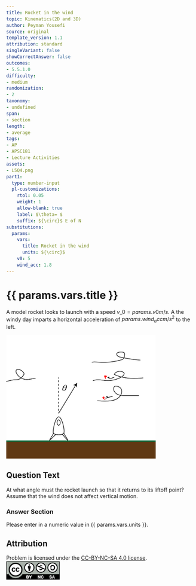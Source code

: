 ```yaml
---
title: Rocket in the wind
topic: Kinematics(2D and 3D)
author: Peyman Yousefi
source: original
template_version: 1.1
attribution: standard
singleVariant: false
showCorrectAnswer: false
outcomes:
- 5.5.1.0
difficulty:
- medium
randomization:
- 2
taxonomy:
- undefined
span:
- section
length:
- average
tags:
- AP
- APSC181
- Lecture Activities
assets:
- L5Q4.png
part1:
  type: number-input
  pl-customizations:
    rtol: 0.05
    weight: 1
    allow-blank: true
    label: $\theta= $
    suffix: ${\circ}$ E of N
substitutions:
  params:
    vars:
      title: Rocket in the wind
      units: ${\circ}$
    v0: 5
    wind_acc: 1.8
---
```

# {{ params.vars.title }}
A model rocket looks to launch with a speed $v\_{0} = {{params.v0}} m/s$.
A the windy day imparts a horizontal acceleration of ${{params.wind_acc}} m/s^2$ to the left.

<img src="L5Q4.png" width=400>

## Question Text

At what angle must the rocket launch so that it returns to its liftoff point?
Assume that the wind does not affect vertical motion.

### Answer Section

Please enter in a numeric value in {{ params.vars.units }}.

## Attribution

Problem is licensed under the [CC-BY-NC-SA 4.0 license](https://creativecommons.org/licenses/by-nc-sa/4.0/).<br> ![The Creative Commons 4.0 license requiring attribution-BY, non-commercial-NC, and share-alike-SA license.](https://raw.githubusercontent.com/firasm/bits/master/by-nc-sa.png)
